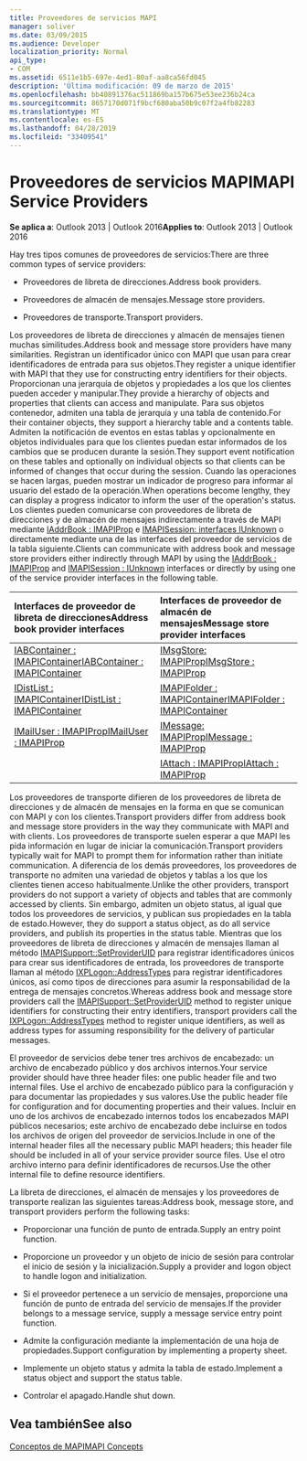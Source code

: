 ```yaml
---
title: Proveedores de servicios MAPI
manager: soliver
ms.date: 03/09/2015
ms.audience: Developer
localization_priority: Normal
api_type:
- COM
ms.assetid: 6511e1b5-697e-4ed1-80af-aa8ca56fd045
description: 'Última modificación: 09 de marzo de 2015'
ms.openlocfilehash: bb40891376ac511869ba157b675e53ee236b24ca
ms.sourcegitcommit: 8657170d071f9bcf680aba50b9c07f2a4fb82283
ms.translationtype: MT
ms.contentlocale: es-ES
ms.lasthandoff: 04/28/2019
ms.locfileid: "33409541"
---
```

# <a name="mapi-service-providers"></a><span data-ttu-id="5cfce-103">Proveedores de servicios MAPI</span><span class="sxs-lookup"><span data-stu-id="5cfce-103">MAPI Service Providers</span></span>

  
  
<span data-ttu-id="5cfce-104">**Se aplica a**: Outlook 2013 | Outlook 2016</span><span class="sxs-lookup"><span data-stu-id="5cfce-104">**Applies to**: Outlook 2013 | Outlook 2016</span></span> 
  
<span data-ttu-id="5cfce-105">Hay tres tipos comunes de proveedores de servicios:</span><span class="sxs-lookup"><span data-stu-id="5cfce-105">There are three common types of service providers:</span></span>
  
- <span data-ttu-id="5cfce-106">Proveedores de libreta de direcciones.</span><span class="sxs-lookup"><span data-stu-id="5cfce-106">Address book providers.</span></span>
    
- <span data-ttu-id="5cfce-107">Proveedores de almacén de mensajes.</span><span class="sxs-lookup"><span data-stu-id="5cfce-107">Message store providers.</span></span>
    
- <span data-ttu-id="5cfce-108">Proveedores de transporte.</span><span class="sxs-lookup"><span data-stu-id="5cfce-108">Transport providers.</span></span>
    
<span data-ttu-id="5cfce-109">Los proveedores de libreta de direcciones y almacén de mensajes tienen muchas similitudes.</span><span class="sxs-lookup"><span data-stu-id="5cfce-109">Address book and message store providers have many similarities.</span></span> <span data-ttu-id="5cfce-110">Registran un identificador único con MAPI que usan para crear identificadores de entrada para sus objetos.</span><span class="sxs-lookup"><span data-stu-id="5cfce-110">They register a unique identifier with MAPI that they use for constructing entry identifiers for their objects.</span></span> <span data-ttu-id="5cfce-111">Proporcionan una jerarquía de objetos y propiedades a los que los clientes pueden acceder y manipular.</span><span class="sxs-lookup"><span data-stu-id="5cfce-111">They provide a hierarchy of objects and properties that clients can access and manipulate.</span></span> <span data-ttu-id="5cfce-112">Para sus objetos contenedor, admiten una tabla de jerarquía y una tabla de contenido.</span><span class="sxs-lookup"><span data-stu-id="5cfce-112">For their container objects, they support a hierarchy table and a contents table.</span></span> <span data-ttu-id="5cfce-113">Admiten la notificación de eventos en estas tablas y opcionalmente en objetos individuales para que los clientes puedan estar informados de los cambios que se producen durante la sesión.</span><span class="sxs-lookup"><span data-stu-id="5cfce-113">They support event notification on these tables and optionally on individual objects so that clients can be informed of changes that occur during the session.</span></span> <span data-ttu-id="5cfce-114">Cuando las operaciones se hacen largas, pueden mostrar un indicador de progreso para informar al usuario del estado de la operación.</span><span class="sxs-lookup"><span data-stu-id="5cfce-114">When operations become lengthy, they can display a progress indicator to inform the user of the operation's status.</span></span> <span data-ttu-id="5cfce-115">Los clientes pueden comunicarse con proveedores de libreta de direcciones y de almacén de mensajes indirectamente a través de MAPI mediante [IAddrBook : IMAPIProp](iaddrbookimapiprop.md) e [IMAPISession: interfaces IUnknown](imapisessioniunknown.md) o directamente mediante una de las interfaces del proveedor de servicios de la tabla siguiente.</span><span class="sxs-lookup"><span data-stu-id="5cfce-115">Clients can communicate with address book and message store providers either indirectly through MAPI by using the [IAddrBook : IMAPIProp](iaddrbookimapiprop.md) and [IMAPISession : IUnknown](imapisessioniunknown.md) interfaces or directly by using one of the service provider interfaces in the following table.</span></span> 
  
|<span data-ttu-id="5cfce-116">**Interfaces de proveedor de libreta de direcciones**</span><span class="sxs-lookup"><span data-stu-id="5cfce-116">**Address book provider interfaces**</span></span>|<span data-ttu-id="5cfce-117">**Interfaces de proveedor de almacén de mensajes**</span><span class="sxs-lookup"><span data-stu-id="5cfce-117">**Message store provider interfaces**</span></span>|
|:-----|:-----|
|[<span data-ttu-id="5cfce-118">IABContainer : IMAPIContainer</span><span class="sxs-lookup"><span data-stu-id="5cfce-118">IABContainer : IMAPIContainer</span></span>](iabcontainerimapicontainer.md) <br/> |[<span data-ttu-id="5cfce-119">IMsgStore: IMAPIProp</span><span class="sxs-lookup"><span data-stu-id="5cfce-119">IMsgStore : IMAPIProp</span></span>](imsgstoreimapiprop.md) <br/> |
|[<span data-ttu-id="5cfce-120">IDistList : IMAPIContainer</span><span class="sxs-lookup"><span data-stu-id="5cfce-120">IDistList : IMAPIContainer</span></span>](idistlistimapicontainer.md) <br/> |[<span data-ttu-id="5cfce-121">IMAPIFolder : IMAPIContainer</span><span class="sxs-lookup"><span data-stu-id="5cfce-121">IMAPIFolder : IMAPIContainer</span></span>](imapifolderimapicontainer.md) <br/> |
|[<span data-ttu-id="5cfce-122">IMailUser : IMAPIProp</span><span class="sxs-lookup"><span data-stu-id="5cfce-122">IMailUser : IMAPIProp</span></span>](imailuserimapiprop.md) <br/> |[<span data-ttu-id="5cfce-123">IMessage: IMAPIProp</span><span class="sxs-lookup"><span data-stu-id="5cfce-123">IMessage : IMAPIProp</span></span>](imessageimapiprop.md) <br/> |
| <br/> |[<span data-ttu-id="5cfce-124">IAttach : IMAPIProp</span><span class="sxs-lookup"><span data-stu-id="5cfce-124">IAttach : IMAPIProp</span></span>](iattachimapiprop.md) <br/> |
   
<span data-ttu-id="5cfce-125">Los proveedores de transporte difieren de los proveedores de libreta de direcciones y de almacén de mensajes en la forma en que se comunican con MAPI y con los clientes.</span><span class="sxs-lookup"><span data-stu-id="5cfce-125">Transport providers differ from address book and message store providers in the way they communicate with MAPI and with clients.</span></span> <span data-ttu-id="5cfce-126">Los proveedores de transporte suelen esperar a que MAPI les pida información en lugar de iniciar la comunicación.</span><span class="sxs-lookup"><span data-stu-id="5cfce-126">Transport providers typically wait for MAPI to prompt them for information rather than initiate communication.</span></span> <span data-ttu-id="5cfce-127">A diferencia de los demás proveedores, los proveedores de transporte no admiten una variedad de objetos y tablas a los que los clientes tienen acceso habitualmente.</span><span class="sxs-lookup"><span data-stu-id="5cfce-127">Unlike the other providers, transport providers do not support a variety of objects and tables that are commonly accessed by clients.</span></span> <span data-ttu-id="5cfce-128">Sin embargo, admiten un objeto status, al igual que todos los proveedores de servicios, y publican sus propiedades en la tabla de estado.</span><span class="sxs-lookup"><span data-stu-id="5cfce-128">However, they do support a status object, as do all service providers, and publish its properties in the status table.</span></span> <span data-ttu-id="5cfce-129">Mientras que los proveedores de libreta de direcciones y almacén de mensajes llaman al método [IMAPISupport::SetProviderUID](imapisupport-setprovideruid.md) para registrar identificadores únicos para crear sus identificadores de entrada, los proveedores de transporte llaman al método [IXPLogon::AddressTypes](ixplogon-addresstypes.md) para registrar identificadores únicos, así como tipos de direcciones para asumir la responsabilidad de la entrega de mensajes concretos.</span><span class="sxs-lookup"><span data-stu-id="5cfce-129">Whereas address book and message store providers call the [IMAPISupport::SetProviderUID](imapisupport-setprovideruid.md) method to register unique identifiers for constructing their entry identifiers, transport providers call the [IXPLogon::AddressTypes](ixplogon-addresstypes.md) method to register unique identifiers, as well as address types for assuming responsibility for the delivery of particular messages.</span></span> 
  
<span data-ttu-id="5cfce-130">El proveedor de servicios debe tener tres archivos de encabezado: un archivo de encabezado público y dos archivos internos.</span><span class="sxs-lookup"><span data-stu-id="5cfce-130">Your service provider should have three header files: one public header file and two internal files.</span></span> <span data-ttu-id="5cfce-131">Use el archivo de encabezado público para la configuración y para documentar las propiedades y sus valores.</span><span class="sxs-lookup"><span data-stu-id="5cfce-131">Use the public header file for configuration and for documenting properties and their values.</span></span> <span data-ttu-id="5cfce-132">Incluir en uno de los archivos de encabezado internos todos los encabezados MAPI públicos necesarios; este archivo de encabezado debe incluirse en todos los archivos de origen del proveedor de servicios.</span><span class="sxs-lookup"><span data-stu-id="5cfce-132">Include in one of the internal header files all the necessary public MAPI headers; this header file should be included in all of your service provider source files.</span></span> <span data-ttu-id="5cfce-133">Use el otro archivo interno para definir identificadores de recursos.</span><span class="sxs-lookup"><span data-stu-id="5cfce-133">Use the other internal file to define resource identifiers.</span></span>
  
<span data-ttu-id="5cfce-134">La libreta de direcciones, el almacén de mensajes y los proveedores de transporte realizan las siguientes tareas:</span><span class="sxs-lookup"><span data-stu-id="5cfce-134">Address book, message store, and transport providers perform the following tasks:</span></span>
  
- <span data-ttu-id="5cfce-135">Proporcionar una función de punto de entrada.</span><span class="sxs-lookup"><span data-stu-id="5cfce-135">Supply an entry point function.</span></span> 
    
- <span data-ttu-id="5cfce-136">Proporcione un proveedor y un objeto de inicio de sesión para controlar el inicio de sesión y la inicialización.</span><span class="sxs-lookup"><span data-stu-id="5cfce-136">Supply a provider and logon object to handle logon and initialization.</span></span> 
    
- <span data-ttu-id="5cfce-137">Si el proveedor pertenece a un servicio de mensajes, proporcione una función de punto de entrada del servicio de mensajes.</span><span class="sxs-lookup"><span data-stu-id="5cfce-137">If the provider belongs to a message service, supply a message service entry point function.</span></span> 
    
- <span data-ttu-id="5cfce-138">Admite la configuración mediante la implementación de una hoja de propiedades.</span><span class="sxs-lookup"><span data-stu-id="5cfce-138">Support configuration by implementing a property sheet.</span></span>
    
- <span data-ttu-id="5cfce-139">Implemente un objeto status y admita la tabla de estado.</span><span class="sxs-lookup"><span data-stu-id="5cfce-139">Implement a status object and support the status table.</span></span> 
    
- <span data-ttu-id="5cfce-140">Controlar el apagado.</span><span class="sxs-lookup"><span data-stu-id="5cfce-140">Handle shut down.</span></span>
    
## <a name="see-also"></a><span data-ttu-id="5cfce-141">Vea también</span><span class="sxs-lookup"><span data-stu-id="5cfce-141">See also</span></span>



[<span data-ttu-id="5cfce-142">Conceptos de MAPI</span><span class="sxs-lookup"><span data-stu-id="5cfce-142">MAPI Concepts</span></span>](mapi-concepts.md)

